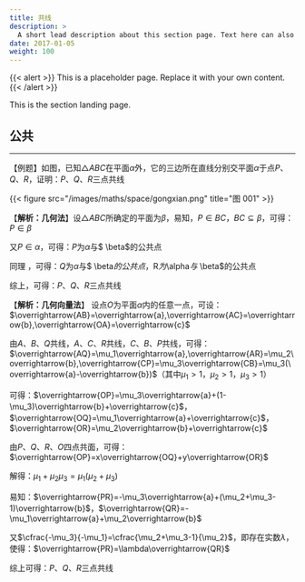 ```yaml
---
title: 共线
description: >
  A short lead description about this section page. Text here can also be **bold** or _italic_ and can even be split over multiple paragraphs.
date: 2017-01-05
weight: 100
---
```


{{< alert >}}
This is a placeholder page. Replace it with your own content.
{{< /alert >}}

This is the section landing page.
## 公共

------

【例题】如图，已知$\triangle ABC$在平面$\alpha$外，它的三边所在直线分别交平面$\alpha$于点$P、Q、R$，证明：$P、Q、R$三点共线

{{< figure src="/images/maths/space/gongxian.png" title="图 001" >}}

【**解析：几何法**】设$\triangle ABC$所确定的平面为$\beta$，易知，$P\in BC$，$BC \subseteq \beta$，可得：$P\in \beta$

又$P\in \alpha$，可得：$P$为$\alpha$与$ \beta$的公共点

同理 ，可得：$Q$为$\alpha$与$ \beta$的公共点，$R$为$\alpha$与$ \beta$的公共点

综上，可得：$P、Q、R$三点共线

【**解析：几何向量法**】 设点$O$为平面$\alpha$内的任意一点，可设：$\overrightarrow{AB}=\overrightarrow{a},\overrightarrow{AC}=\overrightarrow{b},\overrightarrow{OA}=\overrightarrow{c}$

由$A、B、Q$共线，$A、C、R$共线，$C、B、P$共线，可得：$\overrightarrow{AQ}=\mu_1\overrightarrow{a},\overrightarrow{AR}=\mu_2\overrightarrow{b},\overrightarrow{CP}=\mu_3\overrightarrow{CB}=\mu_3(\overrightarrow{a}-\overrightarrow{b})$（其中$\mu_1>1$，$\mu_2>1$，$\mu_3>1$）

可得：$\overrightarrow{OP}=\mu_3\overrightarrow{a}+(1-\mu_3)\overrightarrow{b}+\overrightarrow{c}$，$\overrightarrow{OQ}=\mu_1\overrightarrow{a}+\overrightarrow{c}$，$\overrightarrow{OR}=\mu_2\overrightarrow{b}+\overrightarrow{c}$

由$P、Q、R、O$四点共面，可得：$\overrightarrow{OP}=x\overrightarrow{OQ}+y\overrightarrow{OR}$

解得：$\mu_1+\mu_2\mu_3=\mu_1(\mu_2+\mu_3)$

易知：$\overrightarrow{PR}=-\mu_3\overrightarrow{a}+(\mu_2+\mu_3-1)\overrightarrow{b}$，$\overrightarrow{QR}=-\mu_1\overrightarrow{a}+\mu_2\overrightarrow{b}$

又$\cfrac{-\mu_3}{-\mu_1}=\cfrac{\mu_2+\mu_3-1}{\mu_2}$，即存在实数$\lambda$，使得：$\overrightarrow{PR}=\lambda\overrightarrow{QR}$

综上可得：$P、Q、R$三点共线






























